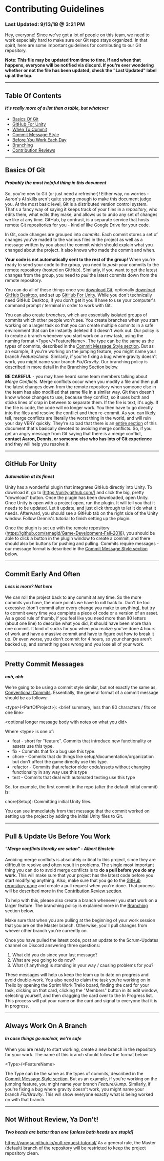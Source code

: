 # Contributing Guidelines
### Last Updated: 9/13/18 @ 3:21 PM
Hey, everyone! Since we've got a lot of people on this team, we need to work especially hard to make sure our Git repo stays organized. In that spirit, here are some important guidelines for contributing to our Git repository.

**Note: This file may be updated from time to time. If and when that happens, everyone will be notified via discord. If you're ever wondering whether or not the file has been updated, check the "Last Updated" label up at the top.**

----------
## Table Of Contents
#### *It's really more of a list than a table, but whatever*

* [Basics Of Git](#basics-of-git "For newbies, or if you just need a refresher")
* [GitHub For Unity](#github-for-unity "Make Unity do more things for you")
* [When To Commit](#when-to-commit "Early And Often")
* [Commit Message Style](#commit-messages "ConventionalCommits, with our own flare")
* [Before You Work Each Day](#before-you-work "Pull latest code and post to Scrum-Updates channel")
* [Branching](#branching "Always.")
* [Contribution Reviews](#contribution-review "Code can't enter the Master branch without review")

----------
<a name="basics-of-git"></a>
## Basics Of Git
#### *Probably the most helpful thing in this document*

So, you're new to Git (or just need a refresher)! Either way, no worries - Aaron's AI skills aren't quite strong enough to make this document judge you. At the most basic level, Git is a distributed version control system. That's a fancy way of saying it keeps track of your files in a *repository*, who edits them, what edits they make, and allows us to undo any set of changes we like at any time. GitHub, by contrast, is a separate service that hosts remote Git repositories for you - kind of like Google Drive for your code.

In Git, code changes are grouped into *commits*. Each commit stores a set of changes you've maded to the various files in the project as well as a message written by you about the commit which should explain what you changed about the project. It also knows who made the commit and when.

**Your code is not automatically sent to the rest of the group!** When you're ready to send your code to the group, you need to *push* your commits to the remote repository (hosted on GitHub). Similarly, if you want to get the latest changes from the group, you need to *pull* the latest commits down from the remote repository.

You can do all of these things once you [download Git](https://git-scm.com/downloads), optionally [download GitHub Desktop](https://desktop.github.com/), and set up [GitHub For Unity](#github-for-unity). While you don't technically need GitHub Desktop, if you don't get it you'll have to use your computer's command prompt / terminal in order to work with Git.

You can also create *branches*, which are essentially isolated groups of commits which other people won't see. You create branches when you start working on a larger task so that you can create multiple commits in a safe environment that can be instantly deleted if it doesn't work out. Our policy is to create a branch whenever you start work on a new task, using the naming format &lt;Type&gt;/&lt;FeatureName&gt;. The type can be the same as the types of commits, described in the [Commit Message Style section](#commit-messages). But as an example, if you're working on the jumping feature, you might name your branch *Feature/Jump*. Similarly, if you're fixing a bug where gravity doesn't work, you might name your branch *Fix/Gravity*. Our branching policy is described in more detail in the [Branching Section](#branching) below.

**BE CAREFUL** - you may have heard some team members talking about *Merge Conflicts*. Merge conflicts occur when you modify a file and then pull the latest changes down from the remote repository when someone else in the team has also modified that same file in a similar way. Git then doesn't know whose changes to use, because they conflict, so it uses both and sticks lines of crap in between to separate them. If the file is text, it's ugly. If the file is code, the code will no longer work. You then have to go directly into the files and resolve the conflict and then re-commit. As you can likely tell, merge conflicts are literally the worst thing in the world, and will ruin your day VERY quickly. They're so bad that there is an [entire section](#before-you-work) of this document that's basically devoted to avoiding merge conflicts. So, if you get an angry message from Git saying that there is a merge conflict, **contact Aaron, Dennis, or someone else who has lots of Git experience** and they will help you resolve it.

----------
<a name="github-for-unity"></a>
## GitHub For Unity
#### *Automation at its finest*

Unity has a wonderful plugin that integrates GitHub directly into Unity. To download it, go to [https://unity.github.com/] and click the big, pretty "download" button. Once the plugin has been downloaded, open Unity. Once Unity is open with a project open, run the plugin. It will tell you that it needs to be updated. Let it update, and just click through to let it do what it needs. Afterward, you should see a GitHub tab on the right side of the Unity window. Follow Dennis's tutorial to finish setting up the plugin.

Once the plugin is set up with the remote repository (https://github.com/amagid/Game-Development-Fall-2018), you should be able to click a button in the plugin window to create a commit, and there should also be buttons for pushing and pulling. Commits require messages - our message format is described in the [Commit Message Style section](#commit-messages) below. 

----------
<a name="when-to-commit"></a>
## Commit Early And Often
#### *Less is more? Not here*

We can roll the project back to any commit at any time. So the more commits you have, the more points we have to roll back to. Don't be too excessive (don't commit after every change you make to anything), but try to commit every time you complete a piece of code or a version of an asset. As a good rule of thumb, if you feel like you need more than 80 letters (about one line) to describe what you did, it should have been more than one commit. It kind of sucks for you when you realize you've done 4 hours of work and have a massive commit and have to figure out how to break it up. Or even worse, you don't commit for 4 hours, so your changes aren't backed up, and something goes wrong and you lose all of your work.

----------
<a name="commit-messages"></a>
## Pretty Commit Messages
#### *ooh, ahh*

We're going to be using a commit style similar, but not exactly the same as, [Conventional Commits](conventionalcommits.org). Essentially, the general format of a commit message should be as follows:

&lt;type&gt;(&lt;PartOfProject&gt;): &lt;brief summary, less than 80 characters / fits on one line&gt;

&lt;optional longer message body with notes on what you did&gt;

Where &lt;type&gt; is one of:
* feat - short for "feature". Commits that introduce new functionality or assets use this type.
* fix - Commits that fix a bug use this type.
* chore - Commits that do things like setup/documentation/organization but don't affect the game directly use this type.
* refactor - Commits that refactor older code/assets without changing functionality in any way use this type
* test - Commits that deal with automated testing use this type

So, for example, the first commit in the repo (after the default initial commit) is:

chore(Setup): Committing initial Unity files.

You can see immediately from that message that the commit worked on setting up the project by adding the initial Unity files to Git.

----------
<a name="before-you-work"></a>
## Pull & Update Us Before You Work
#### *"Merge conflicts literally are satan" - Albert Einstein*

Avoiding merge conflicts is absolutely critical to this project, since they are difficult to resolve and often result in problems. The single most important thing you can do to avoid merge conflicts is to **do a pull before you do any work**. This will make sure that your project has the latest code before you start modifying anything. Also, make sure that you go to the [GitHub repository page](https://github.com/amagid/Game-Development-Fall-2018) and create a pull request when you're done. That process will be described more in the [Contribution Review section](#contribution-review).

To help with this, please also create a branch whenever you start work on a larger feature. The branching policy is explained more in the [Branching](#branching) section below.

Make sure that when you are pulling at the beginning of your work session that you are on the Master branch. Otherwise, you'll pull changes from whever other branch you're currently on.

Once you have pulled the latest code, post an update to the Scrum-Updates channel on Discord answering three questions:
1. What did you do since your last message?
2. What are you going to do now?
3. What (if anything) is standing in your way / causing problems for you?

These messages will help us keep the team up to date on progress and avoid double-work. You also need to claim the task you're working on in Trello by opening the Sprint Work Trello board, finding the card for your task, clicking on that card, clicking the "Members" button in its edit window, selecting yourself, and then dragging the card over to the In Progress list. This process will put your name on the card and signal to everyone that it is in progress.

----------
<a name="branching"></a>
## Always Work On A Branch
#### *In case things go nuclear, we're safe*

When you are ready to start working, create a new branch in the repository for your work. The name of this branch should follow the format below:

&lt;Type&gt;/&lt;FeatureName&gt;

The Type can be the same as the types of commits, described in the [Commit Message Style section](#commit-messages). But as an example, if you're working on the jumping feature, you might name your branch *Feature/Jump*. Similarly, if you're fixing a bug where gravity doesn't work, you might name your branch *Fix/Gravity*. This will show everyone exactly what is being worked on with that branch.

----------
<a name="contribution-review"></a>
## Not Without Review, Ya Don't!
#### *Two heads are better than one \[unless both heads are stupid\]*

https://yangsu.github.io/pull-request-tutorial/
As a general rule, the Master (default) branch of the repository will be restricted to keep the project repository clean.